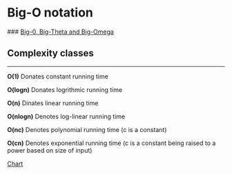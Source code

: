 # Big-O notation


### [Big-0, Big-Theta and Big-Omega](https://github.com/369geofreeman/MITx_6.00.1x/blob/master/algos/big-O/Big-0-Big-Theta-Big-Omega.md)

## Complexity classes
---

**O(1)** Donates constant running time

**O(logn)** Donates logrithmic running time

**O(n)** Dinates linear running time

**O(nlogn)** Denotes log-linear running time

**O(nc)** Denotes polynomial running time (c is a constant)

**O(cn)** Denotes exponential running time (c is a constant being raised to a power based on size of input)


[Chart](https://github.com/369geofreeman/MITx_6.00.1x/blob/master/algos/big-O/img/Screenshot%202020-08-04%20at%2015.12.07.png)
